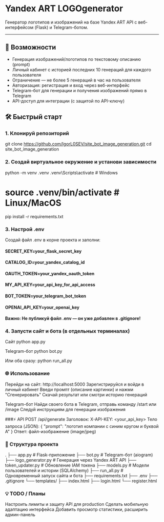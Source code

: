 # Yandex ART LOGOgenerator

Генератор логотипов и изображений на базе Yandex ART API с веб-интерфейсом (Flask) и Telegram-ботом.

---

## 🚀 Возможности

- Генерация изображений/логотипов по текстовому описанию (prompt)
- Личный кабинет с историей последних 10 генераций для каждого пользователя
- Ограничение — не более 5 генераций в час на пользователя
- Авторизация: регистрация и вход через веб-интерфейс
- Telegram-бот для генерации и получения изображений прямо в Telegram
- API-доступ для интеграции (с защитой по API-ключу)


## 🛠️ Быстрый старт

### 1. Клонируй репозиторий
git clone https://github.com/IgorL0SEV/site_bot_image_generation.git
cd site_bot_image_generation

### 2. Создай виртуальное окружение и установи зависимости
python -m venv .venv
.venv\Scripts\activate      # Windows

# source .venv/bin/activate # Linux/MacOS
pip install -r requirements.txt

### 3. Настрой .env
Создай файл .env в корне проекта и заполни:

#### SECRET_KEY=your_flask_secret_key
#### CATALOG_ID=your_yandex_catalog_id
#### OAUTH_TOKEN=your_yandex_oauth_token
#### MY_API_KEY=your_api_key_for_api_access
#### BOT_TOKEN=your_telegram_bot_token
#### OPENAI_API_KEY=your_openai_key
#### Важно: Не публикуй файл .env — он уже добавлен в .gitignore!

### 4. Запусти сайт и бота (в отдельных терминалах)
Сайт
python app.py

Telegram-бот
python bot.py

Или оба сразу:
python run_all.py

### 🌐 Использование
Перейди на сайт: http://localhost:5000
Зарегистрируйся и войди в личный кабинет
Введи промпт (описание картинки) и нажми "Сгенерировать"
Скачай результат или смотри историю генераций

Telegram-бот
Найди своего бота в Telegram, отправь команду /start или /image
Следуй инструкциям для генерации изображения

###⚡ API
POST /api/generate
Заголовок: X-API-KEY: <your_api_key>
Тело запроса (JSON):
{ "prompt": "логотип компании с синим кругом и буквой A" }
Ответ: файл-изображение (image/jpeg)

### 📁 Структура проекта
.
├── app.py                # Flask-приложение
├── bot.py                # Telegram-бот (aiogram)
├── logo_generator.py     # Генерация через Yandex ART API
├── token_updater.py      # Обновление IAM токена
├── models.py             # Модели пользователей и истории (SQLAlchemy)
├── run_all.py            # Одновременный запуск сайта и бота
├── requirements.txt
├── .env
├── .gitignore
└── templates/
    ├── index.html
    ├── login.html
    └── register.html
### 💡 TODO / Планы
Настроить лимиты и защиту API для production
Сделать мобильную адаптацию интерфейса
Добавить просмотр статистики, расширить админ-панель
